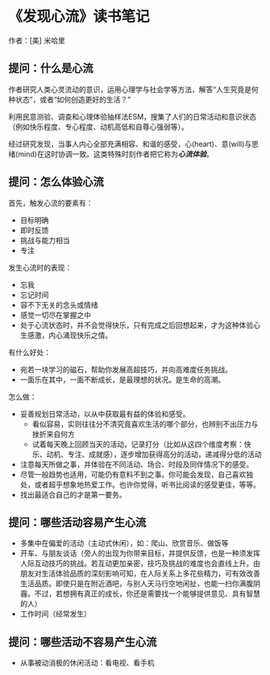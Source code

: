 # 《发现心流》读书笔记

作者：[美] 米哈里

## 提问：什么是心流

作者研究人类心灵流动的意识，运用心理学与社会学等方法，解答“人生究竟是何种状态”，或者“如何创造更好的生活？”

利用民意测验、调查和心理体验抽样法ESM，搜集了人们的日常活动和意识状态（例如快乐程度、专心程度、动机高低和自尊心强弱等）。

经过研究发现，当事人内心全部充满相容、和谐的感受，心(heart)、意(will)与思绪(mind)在这时协调一致。这类特殊时刻作者把它称为***心流体验***。

## 提问：怎么体验心流

首先，触发心流的要素有：

- 目标明确
- 即时反馈
- 挑战与能力相当
- 专注

发生心流时的表现：

- 忘我
- 忘记时间
- 容不下无关的念头或情绪
- 感觉一切尽在掌握之中
- 处于心流状态时，并不会觉得快乐，只有完成之后回想起来，才为这种体验心生感激，内心涌现快乐之情。

有什么好处：

- 宛若一块学习的磁石，帮助你发展高超技巧，并向高难度任务挑战。
- 一面乐在其中，一面不断成长，是最理想的状况。是生命的高潮。

怎么做：

- 妥善规划日常活动，以从中获取最有益的体验和感受。
  - 看似容易，实则往往分不清究竟喜欢生活的哪个部分，也辨别不出压力与挫折来自何方
  - 试着每天晚上回顾当天的活动，记录打分（比如从这四个维度考察：快乐、动机、专注、成就感），逐步增加获得高分的活动，递减得分低的活动
- 注意每天所做之事，并体验在不同活动、场合、时段及同伴情况下的感受。
- 尽管一般趋势也适用，可能仍有意料不到之事。你可能会发现，自己喜欢独处，或者超乎想象地热爱工作。也许你觉得，听书比阅读的感受更佳，等等。
- 找出最适合自己的才是第一要务。

## 提问：哪些活动容易产生心流

- 多集中在偏爱的活动（主动式休闲），如：爬山、欣赏音乐、做饭等
- 开车、与朋友谈话（旁人的出现为你带来目标，并提供反馈，也是一种须发挥人际互动技巧的挑战。若互动更加亲密，技巧及挑战的难度也会直线上升。由朋友对生活体验品质的深刻影响可知，在人际关系上多花些精力，可有效改善生活品质。即使只是在附近酒吧，与别人天马行空地闲扯，也能一扫你满腹阴霾。不过，若想拥有真正的成长，你还是需要找一个能够提供意见、具有智慧的人）
- 工作时间（经常发生）

## 提问：哪些活动不容易产生心流

- 从事被动消极的休闲活动：看电视、看手机







